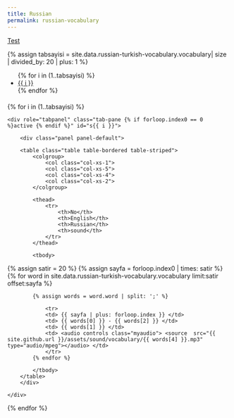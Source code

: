 ```yaml
---
title: Russian
permalink: russian-vocabulary
---
```


<p class="text-right"><a class="btn btn-primary" href="{{ site.github.url }}/russian-vocabulary-test.html" role="button">Test</a></p>

{% assign tabsayisi = site.data.russian-turkish-vocabulary.vocabulary| size | divided_by: 20 | plus: 1 %}

<ul class="nav nav-pills" role="tablist">
{% for i in (1..tabsayisi) %}
    <li role="presentation" class="{% if forloop.index0 == 0 %}active {% endif %}"><a href="#s{{ i }}" aria-controls="s{{ i }}" role="tab" data-toggle="tab">{{ i }}</a></li>
{% endfor %}
</ul>

<div style="margin-top:20px"></div>

<div class="tab-content">

{% for i in (1..tabsayisi) %}

    <div role="tabpanel" class="tab-pane {% if forloop.index0 == 0 %}active {% endif %}" id="s{{ i }}">

        <div class="panel panel-default">

        <table class="table table-bordered table-striped">
            <colgroup>
                <col class="col-xs-1">
                <col class="col-xs-5">
                <col class="col-xs-4">
                <col class="col-xs-2">
            </colgroup>

            <thead>
                <tr>
                    <th>No</th>
                    <th>English</th>
                    <th>Russian</th>
                    <th>sound</th>
                </tr>
            </thead>

            <tbody>
 {% assign satir = 20 %}
 {% assign sayfa = forloop.index0 | times: satir %}
            {% for word in site.data.russian-turkish-vocabulary.vocabulary limit:satir offset:sayfa %}
            
            {% assign words = word.word | split: ';' %}
            
                <tr>
                <td> {{ sayfa | plus: forloop.index }} </td>
                <td> {{ words[0] }} - {{ words[2] }} </td>
                <td> {{ words[1] }} </td>
                <td> <audio controls class="myaudio"> <source  src="{{ site.github.url }}/assets/sound/vocabulary/{{ words[4] }}.mp3" type="audio/mpeg"></audio> </td>
                </tr>
            {% endfor %}

            </tbody>
        </table>
        </div>
    
    </div>

{% endfor %}
</div>

